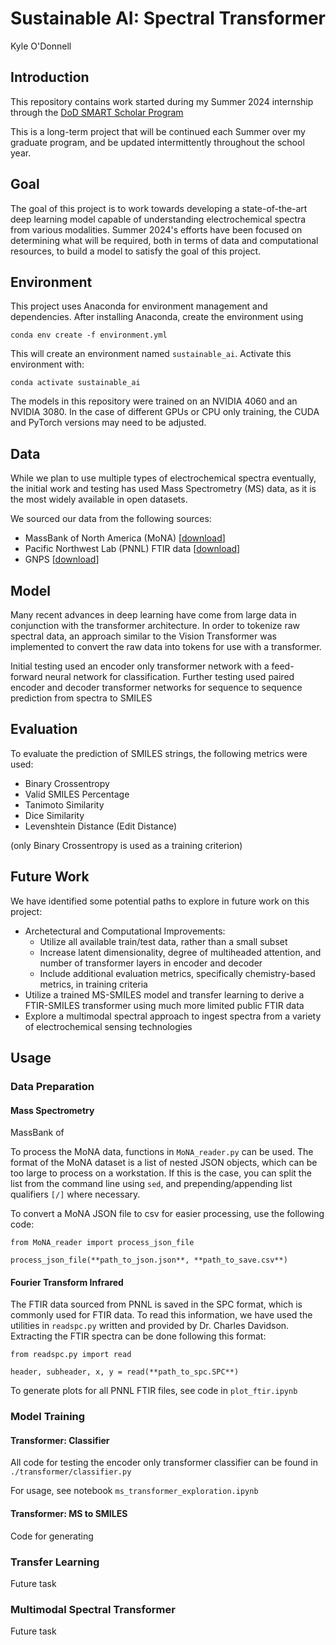 # Sustainable AI: Spectral Transformer

Kyle O'Donnell

## Introduction

This repository contains work started during my Summer 2024 internship through the [DoD SMART Scholar Program]()

This is a long-term project that will be continued each Summer over my graduate program, and be updated intermittently throughout the school year.

## Goal

The goal of this project is to work towards developing a state-of-the-art deep learning model capable of understanding electrochemical spectra from various modalities.  Summer 2024's efforts have been focused on determining what will be required, both in terms of data and computational resources, to build a model to satisfy the goal of this project.

## Environment

This project uses Anaconda for environment management and dependencies.  After installing Anaconda, create the environment using
```
conda env create -f environment.yml
```
This will create an environment named `sustainable_ai`.  Activate this environment with:
```
conda activate sustainable_ai
```

The models in this repository were trained on an NVIDIA 4060 and an NVIDIA 3080.  In the case of different GPUs or CPU only training, the CUDA and PyTorch versions may need to be adjusted.

## Data

While we plan to use multiple types of electrochemical spectra eventually, the initial work and testing has used Mass Spectrometry (MS) data, as it is the most widely available in open datasets.  

We sourced our data from the following sources:
- MassBank of North America (MoNA) \[[download]()\]  
- Pacific Northwest Lab (PNNL) FTIR data \[[download]()\]
- GNPS \[[download]()\]

## Model

Many recent advances in deep learning have come from large data in conjunction with the transformer architecture.  In order to tokenize raw spectral data, an approach similar to the Vision Transformer was implemented to convert the raw data into tokens for use with a transformer.

Initial testing used an encoder only transformer network with a feed-forward neural network for classification.  Further testing used paired encoder and decoder transformer networks for sequence to sequence prediction from spectra to SMILES

## Evaluation

To evaluate the prediction of SMILES strings, the following metrics were used:
- Binary Crossentropy
- Valid SMILES Percentage
- Tanimoto Similarity
- Dice Similarity
- Levenshtein Distance (Edit Distance)

(only Binary Crossentropy is used as a training criterion)

## Future Work

We have identified some potential paths to explore in future work on this project:
- Archetectural and Computational Improvements:
    - Utilize all available train/test data, rather than a small subset
    - Increase latent dimensionality, degree of multiheaded attention, and number of transformer layers in encoder and decoder
    - Include additional evaluation metrics, specifically chemistry-based metrics, in training criteria
- Utilize a trained MS-SMILES model and transfer learning to derive a FTIR-SMILES transformer using much more limited public FTIR data
- Explore a multimodal spectral approach to ingest spectra from a variety of electrochemical sensing technologies

## Usage

### Data Preparation

#### Mass Spectrometry

MassBank of 

To process the MoNA data, functions in `MoNA_reader.py` can be used.  The format of the MoNA dataset is a list of nested JSON objects, which can be too large to process on a workstation.  If this is the case, you can split the list from the command line using `sed`, and prepending/appending list qualifiers `[/]` where necessary.

To convert a MoNA JSON file to csv for easier processing, use the following code:
```
from MoNA_reader import process_json_file

process_json_file(**path_to_json.json**, **path_to_save.csv**)
```

#### Fourier Transform Infrared

The FTIR data sourced from PNNL is saved in the SPC format, which is commonly used for FTIR data.  To read this information, we have used the utilities in `readspc.py` written and provided by Dr. Charles Davidson.  Extracting the FTIR spectra can be done following this format:

```
from readspc.py import read

header, subheader, x, y = read(**path_to_spc.SPC**)
```

To generate plots for all PNNL FTIR files, see code in `plot_ftir.ipynb`

### Model Training

 

#### Transformer: Classifier

All code for testing the encoder only transformer classifier can be found in `./transformer/classifier.py`

For usage, see notebook `ms_transformer_exploration.ipynb`

#### Transformer: MS to SMILES

Code for generating

### Transfer Learning
Future task
### Multimodal Spectral Transformer
Future task